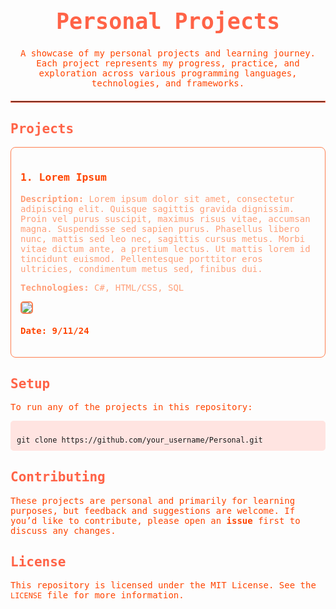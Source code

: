 <h1 align="center" style="font-size: 2.5em; color: #ff6347; font-family: 'Hacker', monospace;">Personal Projects</h1>

<p align="center" style="color: #ff4500; font-family: 'Hacker', monospace;">
    A showcase of my personal projects and learning journey. Each project represents my progress, practice, and exploration across various programming languages, technologies, and frameworks.
</p>

<hr style="border: 1px solid #ff6347; margin: 20px 0;">

<h2 style="color: #ff6347; font-family: 'Hacker', monospace;">Projects</h2>

<div style="display: flex; flex-direction: column; gap: 20px; font-family: 'Hacker', monospace;">
    
  <div style="border: 1px solid #ff7f50; padding: 15px; border-radius: 8px;">
    <h3 style="color: #ff4500; font-family: 'Hacker', monospace;">1. Lorem Ipsum</h3>
    <p style="color: #ffa07a; font-family: 'Hacker', monospace;">
        <strong>Description:</strong> Lorem ipsum dolor sit amet, consectetur adipiscing elit. Quisque sagittis gravida dignissim. Proin vel purus suscipit, maximus risus vitae, accumsan magna. Suspendisse sed sapien purus. Phasellus libero nunc, mattis sed leo nec, sagittis cursus metus. Morbi vitae dictum ante, a pretium lectus. Ut mattis lorem id tincidunt euismod. Pellentesque porttitor eros ultricies, condimentum metus sed, finibus dui. 
    </p>
    <p style="color: #ffa07a; font-family: 'Hacker', monospace;"><strong>Technologies:</strong> C#, HTML/CSS, SQL</p>
    <img src="https://upload.wikimedia.org/wikipedia/commons/thumb/f/f0/Mops_oct09_cropped2.jpg/640px-Mops_oct09_cropped2.jpg" style="max-width: 100%; border-radius: 5px; border: 2px solid #ff7f50;">
    <h4 style="color: #ff4500; font-family: 'Hacker', monospace;">Date: 9/11/24</h4>
    </div>
</div>
<h2 style="color: #ff6347; margin-top: 30px; font-family: 'Hacker', monospace;">Setup</h2>
<p style="color: #ff4500; font-family: 'Hacker', monospace;">To run any of the projects in this repository:</p>
<pre style="background: #ffe4e1; padding: 10px; border-radius: 5px; font-family: 'Hacker', monospace;"><code>
git clone https://github.com/your_username/Personal.git
</code></pre>

<h2 style="color: #ff6347; margin-top: 30px; font-family: 'Hacker', monospace;">Contributing</h2>
<p style="color: #ff4500; font-family: 'Hacker', monospace;">
These projects are personal and primarily for learning purposes, but feedback and suggestions are welcome. If you’d like to contribute, please open an <strong>issue</strong> first to discuss any changes.
</p>

<h2 style="color: #ff6347; margin-top: 30px; font-family: 'Hacker', monospace;">License</h2>
<p style="color: #ff4500; font-family: 'Hacker', monospace;">
This repository is licensed under the MIT License. See the <code>LICENSE</code> file for more information.
</p>
